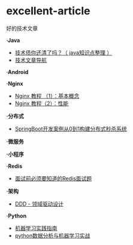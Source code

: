 # excellent-article
好的技术文章

<strong>·Java</strong>
<ul>
<li><a href="https://blog.csdn.net/CharJay_Lin/article/details/80774319">技术债你还清了吗？（ java知识点整理 ）</a></li>
<li><a href="https://github.com/ZhongFuCheng3y/3y">技术文章导航</a></li>
</ul>

<strong>·Android</strong>
<ul>
</ul>

<strong>·Nginx</strong>
<ul>
<li><a href="https://www.itcodemonkey.com/article/2080.html">Nginx 教程 （1）：基本概念</a></li>
<li><a href="https://www.itcodemonkey.com/article/2081.html">Nginx 教程（2）：性能</a></li>
</ul>


<strong>·分布式</strong>
<ul>
<li><a href="https://mp.weixin.qq.com/s/Fe4F1wcfaj9gSb2M6BCAJg">SpringBoot开发案例从0到1构建分布式秒杀系统</a></li>
</ul>


<strong>·微服务</strong>
<ul>
</ul>

<strong>·小程序</strong>
<ul>
</ul>

<strong>·Redis</strong>
<ul>
<li><a href="https://www.itcodemonkey.com/article/13257.html">面试前必须要知道的Redis面试题</a></li>
</ul>


<strong>·架构</strong>
<ul>
<li><a href="http://www.cnblogs.com/Zachary-Fan/category/842270.html">DDD - 领域驱动设计</a></li>
</ul>

<strong>·Python</strong>
<ul>
<li><a href="https://www.itcodemonkey.com/article/834.html">机器学习实践指南</a></li>
<li><a href="https://study.163.com/course/introduction.htm?courseId=1003590004&utm_source=weixin&utm_medium=iphoneShare&utm_campaign=share&_trace_c_p_k2_=9d4a701962a54d0e92ad88ad84f05bb0">python数据分析与机器学习实战</a></li>
</ul>


